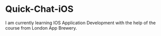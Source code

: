 # Quick-Chat-iOS
I am currently learning IOS Application Development with the help of the course from London App Brewery.
